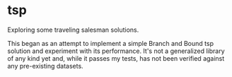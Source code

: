 tsp
===

Exploring some traveling salesman solutions.

This began as an attempt to implement a simple Branch and Bound tsp solution and experiment with its performance. It's not a generalized library of any kind yet and, while it passes my tests, has not been verified against any pre-existing datasets.
